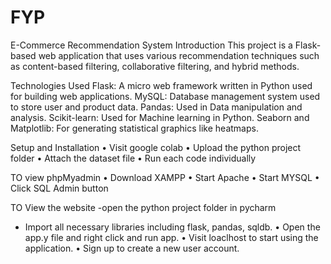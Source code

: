 # FYP
E-Commerce Recommendation System
Introduction
This project is a Flask-based web application that uses various recommendation techniques such as content-based filtering, collaborative filtering, and hybrid methods. 

Technologies Used
Flask: A micro web framework written in Python used for building web applications.
MySQL: Database management system used to store user and product data.
Pandas: Used in Data manipulation and analysis.
Scikit-learn: Used for Machine learning in Python.
Seaborn and Matplotlib: For generating statistical graphics like heatmaps.

Setup and Installation
•	Visit google colab
•	Upload the python project folder
•	Attach the dataset file
•	Run each code individually

TO view phpMyadmin
•	Download XAMPP
•	Start Apache
•	Start MYSQL
•	Click SQL Admin button

TO View the website
-open the python project folder in pycharm
- Import all necessary libraries including flask, pandas, sqldb. 
•	Open the app.y file and right click and run app.
•	Visit loaclhost to start using the application.
•	Sign up to create a new user account.
